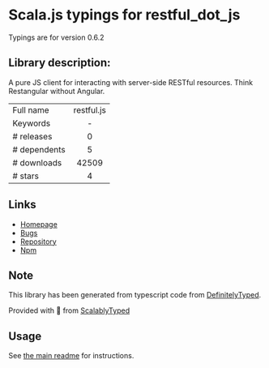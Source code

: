 
# Scala.js typings for restful_dot_js

Typings are for version 0.6.2

## Library description:
A pure JS client for interacting with server-side RESTful resources. Think Restangular without Angular.

|                    |                 |
| ------------------ | :-------------: |
| Full name          | restful.js |
| Keywords           | - |
| # releases         | 0 |
| # dependents       | 5 |
| # downloads        | 42509 |
| # stars            | 4 |

## Links
- [Homepage](https://github.com/marmelab/restful.js#readme)
- [Bugs](https://github.com/marmelab/restful.js/issues)
- [Repository](https://github.com/marmelab/restful.js)
- [Npm](https://www.npmjs.com/package/restful.js)
    


## Note
This library has been generated from typescript code from [DefinitelyTyped](https://definitelytyped.org).

Provided with :purple_heart: from [ScalablyTyped](https://github.com/oyvindberg/ScalablyTyped)

## Usage
See [the main readme](../../readme.md) for instructions.


